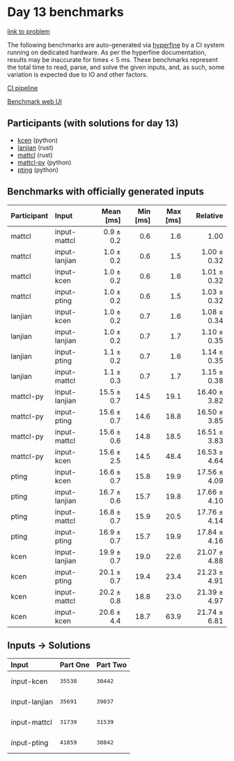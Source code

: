 # Day 13 benchmarks

[link to problem](https://adventofcode.com/2023/day/13)

The following benchmarks are auto-generated via
[hyperfine](https://github.com/sharkdp/hyperfine) by a CI system running on
dedicated hardware. As per the hyperfine documentation, results may be
inaccurate for times < 5 ms. These benchmarks represent the total time to read,
parse, and solve the given inputs, and, as such, some variation is expected due
to IO and other factors.

[CI pipeline](http://ci.papercode.net:8080/teams/main/pipelines/aoc2023)

[Benchmark web UI](https://aoc.ancalagon.black)


## Participants (with solutions for day 13)

- [kcen](https://github.com/kcen/aoc2023) (python)
- [lanjian](https://github.com/lanjian/aoc-2023) (rust)
- [mattcl](https://github.com/mattcl/aoc2023) (rust)
- [mattcl-py](https://github.com/mattcl/aoc2023-py) (python)
- [pting](https://github.com/pting/aoc2023) (python)


## Benchmarks with officially generated inputs

| Participant | Input | Mean [ms] | Min [ms] | Max [ms] | Relative |
|:---|:---|---:|---:|---:|---:|
| mattcl | input-mattcl | 0.9 ± 0.2 | 0.6 | 1.6 | 1.00 |
| mattcl | input-lanjian | 1.0 ± 0.2 | 0.6 | 1.5 | 1.00 ± 0.32 |
| mattcl | input-kcen | 1.0 ± 0.2 | 0.6 | 1.6 | 1.01 ± 0.32 |
| mattcl | input-pting | 1.0 ± 0.2 | 0.6 | 1.5 | 1.03 ± 0.32 |
| lanjian | input-kcen | 1.0 ± 0.2 | 0.7 | 1.6 | 1.08 ± 0.34 |
| lanjian | input-lanjian | 1.0 ± 0.2 | 0.7 | 1.7 | 1.10 ± 0.35 |
| lanjian | input-pting | 1.1 ± 0.2 | 0.7 | 1.6 | 1.14 ± 0.35 |
| lanjian | input-mattcl | 1.1 ± 0.3 | 0.7 | 1.7 | 1.15 ± 0.38 |
| mattcl-py | input-lanjian | 15.5 ± 0.7 | 14.5 | 19.1 | 16.40 ± 3.82 |
| mattcl-py | input-pting | 15.6 ± 0.7 | 14.6 | 18.8 | 16.50 ± 3.85 |
| mattcl-py | input-mattcl | 15.6 ± 0.6 | 14.8 | 18.5 | 16.51 ± 3.83 |
| mattcl-py | input-kcen | 15.6 ± 2.5 | 14.5 | 48.4 | 16.53 ± 4.64 |
| pting | input-kcen | 16.6 ± 0.7 | 15.8 | 19.9 | 17.56 ± 4.09 |
| pting | input-lanjian | 16.7 ± 0.6 | 15.7 | 19.8 | 17.66 ± 4.10 |
| pting | input-mattcl | 16.8 ± 0.7 | 15.9 | 20.5 | 17.76 ± 4.14 |
| pting | input-pting | 16.9 ± 0.7 | 15.7 | 19.9 | 17.84 ± 4.16 |
| kcen | input-lanjian | 19.9 ± 0.7 | 19.0 | 22.6 | 21.07 ± 4.88 |
| kcen | input-pting | 20.1 ± 0.7 | 19.4 | 23.4 | 21.23 ± 4.91 |
| kcen | input-mattcl | 20.2 ± 0.8 | 18.8 | 23.0 | 21.39 ± 4.97 |
| kcen | input-kcen | 20.6 ± 4.4 | 18.7 | 63.9 | 21.74 ± 6.81 |


## Inputs -> Solutions

| Input | Part One | Part Two |
|:---|:---|:---|
|input-kcen|<pre>35538</pre>|<pre>30442</pre>|
|input-lanjian|<pre>35691</pre>|<pre>39037</pre>|
|input-mattcl|<pre>31739</pre>|<pre>31539</pre>|
|input-pting|<pre>41859</pre>|<pre>30842</pre>|